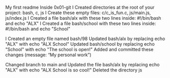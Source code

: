 My first readme
Inside 0x01-git I Created directories at the root of your project: bash, c, js
I Create these empty files: c/c_is_fun.c, js/main.js, js/index.js
I Created a file bash/alx with these two lines inside: #!/bin/bash and echo "ALX"
I Created a file bash/school with these two lines inside: #!/bin/bash and echo "School"

I Created an empty file named bash/98
Updated bash/alx by replacing echo "ALX" with echo "ALX School"
Updated bash/school by replacing echo "School" with echo "The school is open!"
Added and committed these changes (message: “My personal work”)

Changed branch to main and Updated the file bash/alx by replacing echo "ALX" with echo "ALX School is so cool!"
Deleted the directory js

